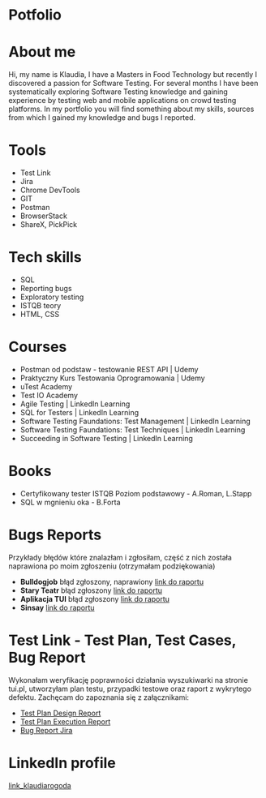 # Potfolio
# About me
Hi, my name is Klaudia, I have a Masters in Food Technology but recently I discovered a passion for Software Testing. For several months I have been systematically exploring Software Testing knowledge and gaining experience by testing web and mobile applications on crowd testing platforms. In my portfolio you will find something about my skills, sources from which I gained my knowledge and bugs I reported.
# Tools
* Test Link
* Jira
* Chrome DevTools
* GIT
* Postman
* BrowserStack
* ShareX, PickPick
# Tech skills
* SQL
* Reporting bugs
* Exploratory testing
* ISTQB teory
* HTML, CSS
# Courses
* Postman od podstaw - testowanie REST API | Udemy
* Praktyczny Kurs Testowania Oprogramowania | Udemy
* uTest Academy
* Test IO Academy
* Agile Testing | LinkedIn Learning
* SQL for Testers | LinkedIn Learning
* Software Testing Faundations: Test Management | LinkedIn Learning
* Software Testing Faundations: Test Techniques | LinkedIn Learning
* Succeeding in Software Testing | LinkedIn Learning
# Books
* Certyfikowany tester ISTQB Poziom podstawowy - A.Roman, L.Stapp
* SQL w mgnieniu oka - B.Forta
# Bugs Reports
Przykłady błędów które znalazłam i zgłosiłam, część z nich została naprawiona po moim zgłoszeniu (otrzymałam podziękowania)
* **Bulldogjob** błąd zgłoszony, naprawiony [link do raportu](https://drive.google.com/drive/folders/17Jllh7MidpKNHZTECc32AS-3Vx4yw5ft?usp=sharing)
* **Stary Teatr** błąd zgłoszony [link do raportu](https://drive.google.com/drive/folders/1IfcSBEVKKnau3wrfna8iLThkoeAHy_VY?usp=sharing)
* **Aplikacja TUI** błąd zgłoszony [link do raportu](https://drive.google.com/drive/folders/1NFDxIazKikMmRXdlZ3M51KdCdVtrt6JB?usp=sharing)
* **Sinsay** [link do raportu](https://drive.google.com/drive/folders/1D9IQ4WlV33Jg81zvdPvQCmdvuh5HAc1w?usp=sharing)
# Test Link - Test Plan, Test Cases, Bug Report
Wykonałam weryfikację poprawności działania wyszukiwarki na stronie tui.pl, utworzyłam plan testu, przypadki testowe oraz raport z wykrytego defektu. Zachęcam do zapoznania się z załącznikami:
* [Test Plan Design Report](https://drive.google.com/file/d/1EnEjo1hgQKLGWBEKcuNt3XsREH3RIhT4/view?usp=sharing)
* [Test Plan Execution Report](https://drive.google.com/file/d/1H-iUQaF3QJc-Tz_dMtnCyRVZNRQ26sEX/view?usp=sharing)
* [Bug Report Jira](https://drive.google.com/file/d/1FmnthF2EorVF9nCGVOvV195F5rD0S6Vo/view?usp=sharing)
# LinkedIn profile 
[link_klaudiarogoda](https://www.linkedin.com/in/klaudia-rogoda-46548620a/)

